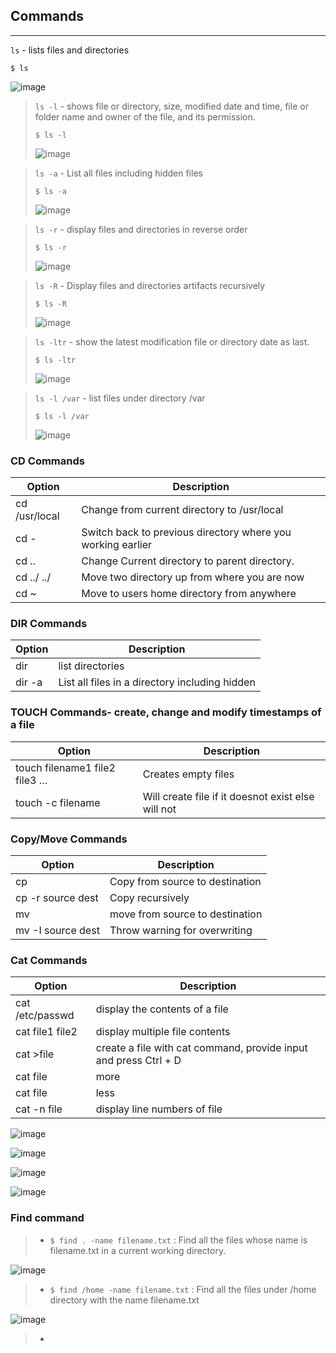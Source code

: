 ## Commands
------------------------------
`ls` - lists files and directories
```
$ ls
```
![image](https://user-images.githubusercontent.com/103237142/176059143-163f2a61-bacd-49a1-a5c5-b3b753d705eb.png)

> `ls -l` - shows file or directory, size, modified date and time, file or folder name and owner of the file, and its permission.
> ```
> $ ls -l
> ```
> ![image](https://user-images.githubusercontent.com/103237142/176059673-f8f42709-e3ef-412c-a4c5-4670c0d94dfc.png)

> `ls -a` - List all files including hidden files
> ```
> $ ls -a
> ```
> ![image](https://user-images.githubusercontent.com/103237142/176059770-b3afc58f-d7c6-4a90-a535-4c0c56b7b7a9.png)

> `ls -r` - display files and directories in reverse order
> ```
> $ ls -r
> ```
> ![image](https://user-images.githubusercontent.com/103237142/176060377-08bf8a74-119d-4e33-9385-72da9dd655ca.png)

> `ls -R` - Display files and directories artifacts recursively
> ```
> $ ls -R
> ```
> ![image](https://user-images.githubusercontent.com/103237142/176060421-64da1039-4c30-4a5d-9591-db3d8ffbf485.png)

> `ls -ltr` - show the latest modification file or directory date as last.
> ```
> $ ls -ltr
> ```
> ![image](https://user-images.githubusercontent.com/103237142/176060505-4a0b05be-16e2-400b-838e-57524c9a7456.png)

> `ls -l /var` - list files under directory /var
> ```
> $ ls -l /var
> ```
> ![image](https://user-images.githubusercontent.com/103237142/176060578-a008250b-0fd0-4ab4-87a9-7608e3832019.png)

### CD Commands
| Option | Description |
| ------ | ----------- |
| cd /usr/local   | Change from current directory to /usr/local |
| cd - | Switch back to previous directory where you working earlier |
| cd ..    | Change Current directory to parent directory. |
| cd ../ ../ | Move two directory up from where you are now |
| cd ~    | Move to users home directory from anywhere |

### DIR Commands
| Option | Description |
| ------ | ----------- |
| dir   | list directories |
| dir -a | List all files in a directory including hidden |

### TOUCH Commands- create, change and modify timestamps of a file
| Option | Description |
| ------ | ----------- |
| touch filename1 file2 file3 …   | Creates empty files |
| touch -c filename | Will create file if it doesnot exist else will not |

### Copy/Move Commands
| Option | Description |
| ------ | ----------- |
| cp <source> <destination>   | Copy from source to destination |
| cp -r source dest | Copy recursively |
| mv <source> <destination>   | move from source to destination |
| mv -I source dest | Throw warning for overwriting |

### Cat Commands
| Option | Description |
| ------ | ----------- |
| cat /etc/passwd   | display the contents of a file |
| cat file1 file2  | display multiple file contents |
| cat >file   | create a file with cat command, provide input and press Ctrl + D |
| cat file | more | display content more |
| cat file | less | display content less |
| cat -n file | display line numbers of file |
 
![image](https://user-images.githubusercontent.com/103237142/176214859-3fc8ef7d-932b-479e-aa33-58100642b95a.png)

![image](https://user-images.githubusercontent.com/103237142/176215043-e4a9fbf5-fb7f-4306-b5de-bfdc69bee3bf.png)

![image](https://user-images.githubusercontent.com/103237142/176215248-731ec5ca-46cd-4578-9fb2-2126e26e67b0.png)

![image](https://user-images.githubusercontent.com/103237142/176215536-841bd086-20cb-4dbb-ba75-5201b7d283f1.png)


### Find command
> - `$ find . -name filename.txt` : Find all the files whose name is filename.txt in a current working directory.
     
 ![image](https://user-images.githubusercontent.com/103237142/176219854-e99fecb0-b62b-4d05-b45a-278c137c3cfb.png)

> - `$ find /home -name filename.txt` : Find all the files under /home directory with the name filename.txt
 
 ![image](https://user-images.githubusercontent.com/103237142/176220331-c83f68e6-90c1-4379-af31-2db8db9dc7f0.png)

> - 
